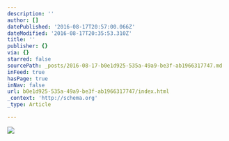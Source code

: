 ```yaml
---
description: ''
author: []
datePublished: '2016-08-17T20:57:00.066Z'
dateModified: '2016-08-17T20:35:53.310Z'
title: ''
publisher: {}
via: {}
starred: false
sourcePath: _posts/2016-08-17-b0e1d925-535a-49a9-be3f-ab1966317747.md
inFeed: true
hasPage: true
inNav: false
url: b0e1d925-535a-49a9-be3f-ab1966317747/index.html
_context: 'http://schema.org'
_type: Article

---
```

![](https://the-grid-user-content.s3-us-west-2.amazonaws.com/80ed7184-7964-4eca-a68d-f8627a9b570a.jpg)